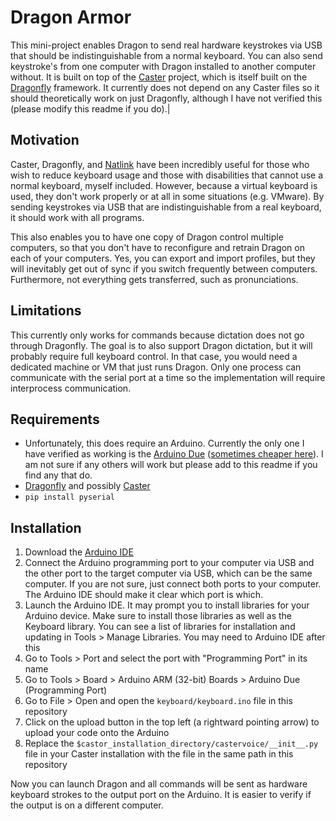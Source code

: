 # Dragon Armor
This mini-project enables Dragon to send real hardware keystrokes via USB that should be indistinguishable from a normal keyboard. You can also send keystroke's from one computer with Dragon installed to another computer without. It is built on top of the [Caster](https://github.com/dictation-toolbox/Caster) project, which is itself built on the [Dragonfly](https://github.com/dictation-toolbox/dragonfly) framework. It currently does not depend on any Caster files so it should theoretically work on just Dragonfly, although I have not verified this (please modify this readme if you do).|

## Motivation
Caster, Dragonfly, and [Natlink](https://github.com/dictation-toolbox/natlink) have been incredibly useful for those who wish to reduce keyboard usage and those with disabilities that cannot use a normal keyboard, myself included. However, because a virtual keyboard is used, they don't work properly or at all in some situations (e.g. VMware). By sending keystrokes via USB that are indistinguishable from a real keyboard, it should work with all programs.

This also enables you to have one copy of Dragon control multiple computers, so that you don't have to  reconfigure and retrain Dragon on each of your computers. Yes, you can export and import profiles, but they will inevitably get out of sync if you switch frequently between computers. Furthermore, not everything gets transferred, such as pronunciations.

## Limitations
This currently only works for commands because dictation does not go through Dragonfly. The goal is to also support Dragon dictation, but it will probably require full keyboard control. In that case, you would need a dedicated machine or VM that just runs Dragon. Only one process can communicate with the serial port at a time so the implementation will require interprocess communication.

## Requirements
- Unfortunately, this does require an Arduino. Currently the only one I have verified as working is the [Arduino Due](https://store.arduino.cc/arduino-due) ([sometimes cheaper here](https://www.amazon.com/Arduino-org-A000062-Arduino-Due/dp/B00A6C3JN2)). I am not sure if any others will work but please add to this readme if you find any that do.
- [Dragonfly](https://github.com/dictation-toolbox/dragonfly) and possibly [Caster](https://github.com/dictation-toolbox/Caster)
- `pip install pyserial`

## Installation
1. Download the [Arduino IDE](https://www.arduino.cc/en/software)
2. Connect the Arduino programming port to your computer via USB and the other port to the target computer via USB, which can be the same computer. If you are not sure, just connect both ports to your computer. The Arduino IDE should make it clear which port is which.
3. Launch the Arduino IDE. It may prompt you to install libraries for your Arduino device. Make sure to install those libraries as well as the Keyboard library. You can see a list of libraries for installation and updating in Tools > Manage Libraries. You may need to Arduino IDE after this
4. Go to Tools > Port and select the port with "Programming Port" in its name
5. Go to Tools > Board > Arduino ARM (32-bit) Boards > Arduino Due (Programming Port)
6. Go to File > Open and open the `keyboard/keyboard.ino` file in this repository
7. Click on the upload button in the top left (a rightward pointing arrow) to upload your code onto the Arduino
8. Replace the `$castor_installation_directory/castervoice/__init__.py` file in your Caster installation with the file in the same path in this repository

Now you can launch Dragon and all commands will be sent as hardware keyboard strokes to the output port on the Arduino. It is easier to verify if the output is on a different computer.
